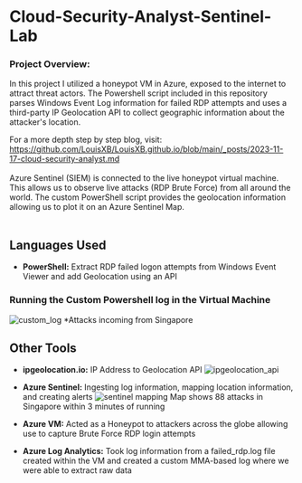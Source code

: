 # Cloud-Security-Analyst-Sentinel-Lab

### Project Overview:
In this project I utilized a honeypot VM in Azure, exposed to the internet to attract threat actors. The Powershell script included in this repository parses Windows Event Log information for failed RDP attempts and uses a third-party IP Geolocation API to collect geographic information about the attacker's location.

For a more depth step by step blog, visit: https://github.com/LouisXB/LouisXB.github.io/blob/main/_posts/2023-11-17-cloud-security-analyst.md
</b>
<br />
<br />
Azure Sentinel (SIEM) is connected to the live honeypot virtual machine. This allows us to observe live attacks (RDP Brute Force) from all around the world. The custom PowerShell script provides the geolocation information allowing us to plot it on an Azure Sentinel Map.
</b>
<br />
<br />
<h2>Languages Used</h2>

- <b>PowerShell:</b> Extract RDP failed logon attempts from Windows Event Viewer and add Geolocation using an API

### Running the Custom Powershell log in the Virtual Machine
![custom_log](https://github.com/LouisXB/Cloud-Security-Sentinel-Lab/assets/115196076/404879d9-f678-4b26-96bf-dd2bf486bdc0)
*Attacks incoming from Singapore


<h2>Other Tools</h2>

- <b>ipgeolocation.io:</b> IP Address to Geolocation API
![ipgeolocation_api](https://github.com/LouisXB/Cloud-Security-Sentinel-Lab/assets/115196076/3d2773a8-1d3e-48d1-b11f-4adf0081b15e)

- <b>Azure Sentinel:</b> Ingesting log information, mapping location information, and creating alerts
![sentinel mapping](https://github.com/LouisXB/Cloud-Security-Sentinel-Lab/assets/115196076/3729b777-0196-43fc-97ab-337c896488d0)
Map shows 88 attacks in Singapore within 3 minutes of running

- <b>Azure VM:</b> Acted as a Honeypot to attackers across the globe allowing use to capture Brute Force RDP login attempts
- <b>Azure Log Analytics:</b> Took log information from a failed_rdp.log file created within the VM and created a custom MMA-based log where we were able to extract raw data 



